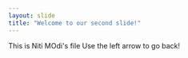 ```yaml
---
layout: slide
title: "Welcome to our second slide!"
---
```

This is Niti MOdi's file
Use the left arrow to go back!
